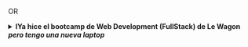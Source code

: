 OR

<details>
    <summary>
        <strong>IYa hice el bootcamp de Web Development (FullStack) de Le Wagon <em>pero tengo una nueva laptop</em></strong>
    </summary>
